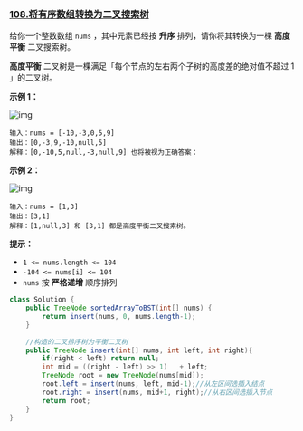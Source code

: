 ### [108.将有序数组转换为二叉搜索树](https://leetcode.cn/problems/convert-sorted-array-to-binary-search-tree/)

给你一个整数数组 `nums` ，其中元素已经按 **升序** 排列，请你将其转换为一棵 **高度平衡** 二叉搜索树。

**高度平衡** 二叉树是一棵满足「每个节点的左右两个子树的高度差的绝对值不超过 1 」的二叉树。

 

**示例 1：**

![img](https://assets.leetcode.com/uploads/2021/02/18/btree1.jpg)

```
输入：nums = [-10,-3,0,5,9]
输出：[0,-3,9,-10,null,5]
解释：[0,-10,5,null,-3,null,9] 也将被视为正确答案：
```

**示例 2：**

![img](https://assets.leetcode.com/uploads/2021/02/18/btree.jpg)

```
输入：nums = [1,3]
输出：[3,1]
解释：[1,null,3] 和 [3,1] 都是高度平衡二叉搜索树。
```

 

**提示：**

- `1 <= nums.length <= 104`
- `-104 <= nums[i] <= 104`
- `nums` 按 **严格递增** 顺序排列



```java
class Solution {
    public TreeNode sortedArrayToBST(int[] nums) {
        return insert(nums, 0, nums.length-1);
    }
	
    //构造的二叉排序树为平衡二叉树
    public TreeNode insert(int[] nums, int left, int right){
        if(right < left) return null;
        int mid = ((right - left) >> 1)   + left;
        TreeNode root = new TreeNode(nums[mid]);
        root.left = insert(nums, left, mid-1);//从左区间选插入结点
        root.right = insert(nums, mid+1, right);//从右区间选插入节点
        return root;
    }
}
```









